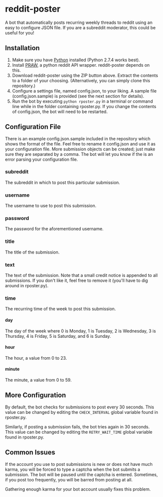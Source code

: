 # reddit-poster
A bot that automatically posts recurring weekly threads to reddit using an easy to configure JSON file. If you are a subreddit moderator, this could be useful for you!

## Installation
1. Make sure you have [Python](http://www.python.org/download/) installed (Python 2.7.4 works best).
2. Install [PRAW](https://github.com/praw-dev/praw), a python reddit API wrapper. reddit-poster depends on this.
3. Download reddit-poster using the ZIP button above. Extract the contents to a folder of your choosing. (Alternatively, you can simply clone this repository.)
4. Configure a settings file, named config.json, to your liking. A sample file (config.json.sample) is provided (see the next section for details).
5. Run the bot by executing `python rposter.py` in a terminal or command line while in the folder containing rposter.py. If you change the contents of config.json, the bot will need to be restarted.

## Configuration File
There is an example config.json.sample included in the repository which shows the format of the file. Feel free to rename it config.json and use it as your configuration file. More submission objects can be created; just make sure they are separated by a comma. The bot will let you know if the is an error parsing your configuration file.

### subreddit
The subreddit in which to post this particular submission.

### username
The username to use to post this submission.

### password
The password for the aforementioned username.

### title
The title of the submission.

### text
The text of the submission. Note that a small credit notice is appended to all submissions. If you don't like it, feel free to remove it (you'll have to dig around in rposter.py).

### time
The recurring time of the week to post this submission.

#### day
The day of the week where 0 is Monday, 1 is Tuesday, 2 is Wednesday, 3 is Thursday, 4 is Friday, 5 is Saturday, and 6 is Sunday.

#### hour
The hour, a value from 0 to 23.

#### minute
The minute, a value from 0 to 59.

## More Configuration
By default, the bot checks for submissions to post every 30 seconds. This value can be changed by editing the `CHECK_INTERVAL` global variable found in rposter.py.

Similarly, if posting a submission fails, the bot tries again in 30 seconds. This value can be changed by editing the `RETRY_WAIT_TIME` global variable found in rposter.py.

## Common Issues
If the account you use to post submissions is new or does not have much karma, you will be forced to type a captcha when the bot submits a submission. The bot will be paused until the captcha is entered. Sometimes, if you post too frequently, you will be barred from posting at all.

Gathering enough karma for your bot account usually fixes this problem.
